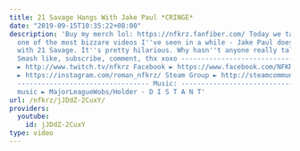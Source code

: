 ```yaml
---
title: 21 Savage Hangs With Jake Paul *CRINGE*
date: "2019-09-15T10:35:22+08:00"
description: 'Buy my merch lol: https://nfkrz.fanfiber.com/ Today we take a look at
  one of the most bizzare videos I''ve seen in a while - Jake Paul does carpool karaoke
  with 21 Savage. It''s pretty hilarious. Why hasn''t anyone really talked about this?
  Smash like, subscribe, comment, thx xoxo --------------------------------- Twitch
  ► http://www.twitch.tv/nfkrz Facebook ► https://www.facebook.com/NFKRZ1 Instagram
  ► https://instagram.com/roman_nfkrz/ Steam Group ► http://steamcommunity.com/groups/nfkrzgroup
  --------------------------------- Music: --------------------------------- Outro
  music ► MajorLeagueWobs/Holder - D I S T A N T'
url: /nfkrz/jJDdZ-2CuxY/
providers:
  youtube:
    id: jJDdZ-2CuxY
type: video
---
```

